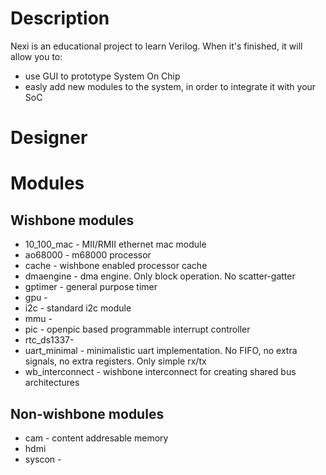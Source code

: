 # Description
Nexi is an educational project to learn Verilog. When it's finished, it will allow you to:
- use GUI to prototype System On Chip
- easly add new modules to the system, in order to integrate it with your SoC

# Designer

# Modules
## Wishbone modules
- 10_100_mac - MII/RMII ethernet mac module
- ao68000 - m68000 processor
- cache - wishbone enabled processor cache
- dmaengine - dma engine. Only block operation. No scatter-gatter
- gptimer - general purpose timer
- gpu -
- i2c - standard i2c module
- mmu - 
- pic - openpic based programmable interrupt controller
- rtc_ds1337- 
- uart_minimal - minimalistic uart implementation. No FIFO, no extra signals, no extra registers. Only simple rx/tx
- wb_interconnect - wishbone interconnect for creating shared bus architectures

## Non-wishbone modules
- cam - content addresable memory
- hdmi
- syscon - 


